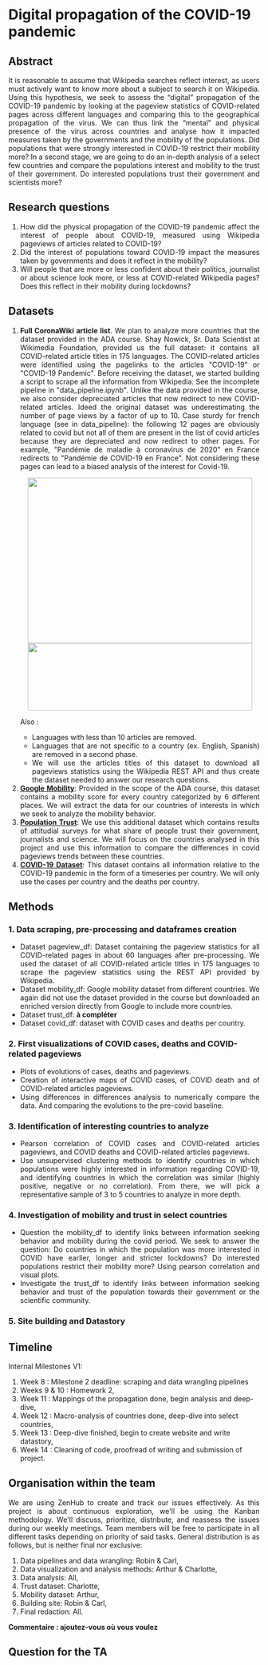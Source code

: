 # Digital propagation of the COVID-19 pandemic

## Abstract 
<p align="justify">
It is reasonable to assume that Wikipedia searches reflect interest, as users must actively want to know more about a subject to search it on Wikipedia. Using this hypothesis, we seek to assess the “digital” propagation of the COVID-19 pandemic by looking at the pageview statistics of COVID-related pages across different languages and comparing this to the geographical propagation of the virus. We can thus link the “mental” and physical presence of the virus across countries and analyse how it impacted measures taken by the governments and the mobility of the populations.  Did populations that were strongly interested in COVID-19 restrict their mobility more? In a second stage, we are going to do an in-depth analysis of a select few countries and compare the populations interest and mobility to the trust of their government. Do interested populations trust their government and scientists more? 
</p>

## Research questions
<ol align="justify">
    <li>How did the physical propagation of the COVID-19 pandemic affect the interest of people about COVID-19, measured using Wikipedia pageviews of articles related to COVID-19?</li>
    <li>Did the interest of populations toward COVID-19 impact the measures taken by governments and does it reflect in the mobility?</li>
    <li>Will people that are more or less confident about their politics, journalist or about science look more, or less at COVID-related Wikipedia pages? Does this reflect in their mobility during lockdowns?</li>
</ol>

## Datasets
<ol align="justify">
    <li><strong>Full CoronaWiki article list</strong>. We plan to analyze more countries that the dataset provided in the ADA course. Shay Nowick, Sr. Data Scientist at Wikimedia Foundation, provided us the full dataset: it contains all COVID-related article titles in 175 languages. The COVID-related articles were identified using the pagelinks to the articles "COVID-19" or "COVID-19 Pandemic". Before receiving the dataset, we started building a script to scrape all the information from Wikipedia. See the incomplete pipeline in "data_pipeline.ipynb". 
    Unlike the data provided in the course, we also consider depreciated articles that now redirect to new COVID-related articles. Ideed the original dataset was underestimating the number of page views by a factor of up to 10. Case sturdy for french language (see in data_pipeline): the following 12 pages are obviously related to covid but not all of them are present in the list of covid articles because they are depreciated and now redirect to other pages. For example, "Pandémie de maladie à coronavirus de 2020" en France redirects to "Pandémie de COVID-19 en France". Not considering these pages can lead to a biased analysis of the interest for Covid-19.
    </li>  
    <p align = "center">
    <img src="https://i.postimg.cc/2y7fJWtP/picture-fr-pageviews-31-03-2020.png" data-canonical-src="picture-fr-pageviews-31-03-2020.png" width="450" height="331"/>
    <img src="https://i.postimg.cc/ZY8ZCkqV/redirect-example.png" data-canonical-src="https://postimg.cc/0Kj3KzPf" width="450" height="135"/>
    </p>
  
Also :
    <ul align="justify">
        <li>Languages with less than 10 articles are removed.</li>
        <li>Languages that are not specific to a country (ex. English, Spanish) are removed in a second phase.
        <li>We will  use the articles titles of this dataset to download all pageviews statistics using the Wikipedia REST API and thus create the dataset needed to answer our research questions.</li>
    </ul></li>
    <li><a href="https://www.google.com/covid19/mobility/"><strong>Google Mobility</strong></a>: Provided in the scope of the ADA course, this dataset contains a mobility score for every country categorized by 6 different places. We will extract the data for our countries of interests in which we seek to analyze the mobility behavior.</li>
    <li><a href="https://ourworldindata.org/trust"><strong>Population Trust</strong></a>: We use this additional dataset which contains results of attitudial surveys for what share of people trust their government, journalists and science. We will focus on the countries analysed in this project and use this information to compare the differences in covid pageviews trends between these countries. 
    <li><a href="https://ourworldindata.org/explorers/coronavirus-data-explorer"><strong>COVID-19 Dataset</strong></a>: This dataset contains all information relative to the COVID-19 pandemic in the form of a timeseries per country. We will only use the cases per country and the deaths per country.</li>
</ol>

## Methods
### 1. Data scraping, pre-processing and dataframes creation
<ul align="justify">
    <li>Dataset pageview_df: Dataset containing the pageview statistics for all COVID-related pages in about 60 languages after pre-processing. We used the dataset of all COVID-related article titles in 175 languages to scrape the pageview statistics using the REST API provided by Wikipedia. 
    </li>
    </li> 
    <li>Dataset mobility_df: Google mobility dataset from different countries. We again did not use the dataset provided in the course but downloaded an enriched version directly from Google to include more countries.
    </li>
    <li>Dataset trust_df: <strong>à compléter</strong>
    </li>
    <li>Dataset covid_df: dataset with COVID cases and deaths per country.
    </li>
    
</ul>

### 2. First visualizations of COVID cases, deaths and COVID-related pageviews
<ul align="justify">
    <li>Plots of evolutions of cases, deaths and pageviews.
    </li>
    <li>Creation of interactive maps of COVID cases, of COVID death and of COVID-related articles pageviews.
    </li>
    <li>Using differences in differences analysis to numerically compare the data. And comparing the evolutions to the pre-covid baseline.
    </li>
</ul>

### 3. Identification of interesting countries to analyze
<ul align="justify">
    <li>Pearson correlation of COVID cases and COVID-related articles pageviews, and COVID deaths and COVID-related articles pageviews.
    </li>
    <li>Use unsupervised clustering methods to identify countries in which populations were highly interested in information regarding COVID-19, and identifying countries in which the correlation was similar (highly positive, negative or no correlation). From there, we will pick a representative sample of 3 to 5 countries to analyze in more depth.
    </li>
</ul>

### 4. Investigation of mobility and trust in select countries
<ul align="justify">
    <li>Question the mobility_df to identify links between information seeking behavior and mobility during the covid period. We seek to answer the question: Do countries in which the population was more interested in COVID have earlier, longer and stricter lockdowns? Do interested populations restrict their mobility more? Using pearson correlation and visual plots.
    </li>
    <li>Investigate the trust_df to identify links between information seeking behavior and trust of the population towards their government or the scientific community.
    </li>
</ul>

### 5. Site building and Datastory


## Timeline
Internal Milestones V1:
1. Week 8 : Milestone 2 deadline: scraping and data wrangling pipelines
2. Weeks 9 & 10 : Homework 2,
3. Week 11 : Mappings of the propagation done, begin analysis and deep-dive,
4. Week 12 : Macro-analysis of countries done, deep-dive into select countries,
5. Week 13 : Deep-dive finished, begin to create website and write datastory,
6. Week 14 : Cleaning of code, proofread of writing and submission of project.

## Organisation within the team
<p align="justify">
We are using ZenHub to create and track our issues effectively. As this project is about continuous exploration, we'll be using the Kanban methodology. We'll discuss, prioritize, distribute, and reassess the issues during our weekly meetings.
Team members will be free to participate in all different tasks depending on priority of said tasks. General distribution is as follows, but is neither final nor exclusive:
<ol>
  <li>Data pipelines and data wrangling: Robin & Carl,</li>
  <li>Data visualization and analysis methods: Arthur & Charlotte,</li>
  <li>Data analysis: All,</li>
  <li>Trust dataset: Charlotte,</li>
  <li>Mobility dataset: Arthur,</li>
  <li>Building site: Robin & Carl,</li>
  <li>Final redaction: All.</li>
</ol>
<strong>Commentaire : ajoutez-vous où vous voulez</strong>
</p>

## Question for the TA
